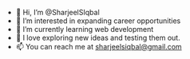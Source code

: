 - 👋 Hi, I’m @SharjeelSIqbal
- 👀 I’m interested in expanding career opportunities
- 🌱 I’m currently learning web development
- 💞️ I love exploring new ideas and testing them out.
- 📫 You can reach me at sharjeelsiqbal@gmail.com

<!---
SharjeelSIqbal/SharjeelSIqbal is a ✨ special ✨ repository because its `README.md` (this file) appears on your GitHub profile.
You can click the Preview link to take a look at your changes.
--->

